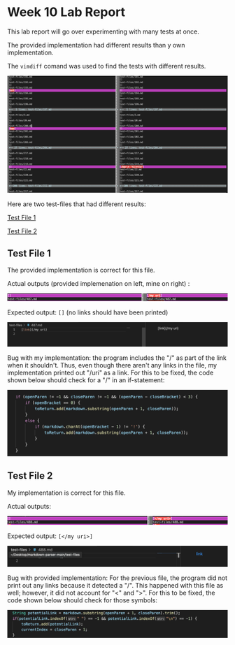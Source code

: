 # Week 10 Lab Report

This lab report will go over experimenting with many tests at once.

The provided implementation had different results than y own implementation. 

The `vimdiff` comand was used to find the tests with different results.

![Image](ss28.png)

Here are two test-files that had different results:

[Test File 1](https://github.com/pnair03/markdown-parser/blob/main/test-files/487.md)

[Test File 2](https://github.com/pnair03/markdown-parser/blob/main/test-files/488.md)

## Test File 1

The provided implementation is correct for this file. 

Actual outputs (provided implemenation on left, mine on right) :

![Image](ss29.png)

Expected output: `[]` (no links should have been printed)

![Image](ss30.png)

Bug with my implementation: the program includes the "/" as part of the link when it shouldn't. Thus, even though there aren't any links in the file, my implementation printed out "/uri" as a link. For this to be fixed, the code shown below should check for a "/" in an if-statement:

![Image](ss31.png)

## Test File 2

My implementation is correct for this file.

Actual outputs:

![Image](ss32.png)

Expected output: `[</my uri>]`

![Image](ss33.png)

Bug with provided implementation: For the previous file, the program did not print out any links because it detected a "/". This happened with this file as well; however, it did not account for "<" and ">". For this to be fixed, the code shown below should check for those symbols:

![Image](ss34.png)


